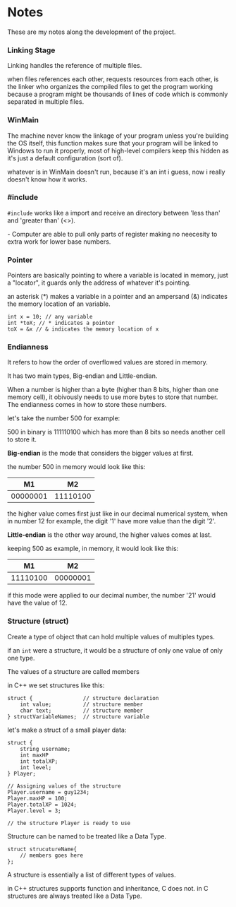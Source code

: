 # Notes

These are my notes along the development of the project.

### Linking Stage

Linking handles the reference of multiple files.

when files references each other, requests resources from each other, is the linker who organizes the compiled files to get the program working because a program might be thousands of lines of code which is commonly separated in multiple files.

### WinMain

The machine never know the linkage of your program unless you're building the OS itself, this function makes sure that your program will be linked to Windows to run it properly, most of high-level compilers keep this hidden as it's just a default configuration (sort of).

whatever is in WinMain doesn't run, because it's an int i guess, now i really doesn't know how it works.

### #include

```#include```
works like a import and receive an directory between 'less than' and 'greater than' (<>).


 \- Computer are able to pull only parts of register making no neecesity to extra work for lower base numbers.

### Pointer

Pointers are basically pointing to where a variable is located in memory, just a "locator", it guards only the address of whatever it's pointing.

an asterisk (*) makes a variable in a pointer and an ampersand (&) indicates the memory location of an variable.

```
int x = 10; // any variable
int *toX; // * indicates a pointer
toX = &x // & indicates the memory location of x
```

### Endianness

It refers to how the order of overflowed values are stored in memory.

It has two main types, Big-endian and Little-endian.

When a number is higher than a byte (higher than 8 bits, higher than one memory cell), it obivously needs to use more bytes to store that number.
The endianness comes in how to store these numbers.

let's take the number 500 for example:

500 in binary is 111110100 which has more than 8 bits so needs another cell to store it.

**Big-endian** is the mode that considers the bigger values at first.

the number 500 in memory would look like this:

| M1 | M2 |
| :---: | :---: |
| 00000001 | 11110100 |

the higher value comes first just like in our decimal numerical system,
when in number 12 for example, the digit '1' have more value than the digit '2'.

**Little-endian** is the other way around, the higher values comes at last.

keeping 500 as example, in memory, it would look like this:

| M1 | M2 |
| :---: | :---: |
| 11110100 | 00000001 |

if this mode were applied to our decimal number, the number '21' would have the value of 12.

### Structure (struct)

Create a type of object that can hold multiple values of multiples types.

if an ```int``` were a structure, it would be a structure of only one value of only one type.

The values of a structure are called members

in C++ we set structures like this:
```
struct {                // structure declaration
    int value;          // structure member
    char text;          // structure member
} structVariableNames;  // structure variable
```

let's make a struct of a small player data:
```
struct {
    string username;
    int maxHP
    int totalXP;
    int level;
} Player;

// Assigning values of the structure
Player.username = guy1234;
Player.maxHP = 100;
Player.totalXP = 1024;
Player.level = 3;

// the structure Player is ready to use
```

Structure can be named to be treated like a Data Type.
```
struct strucutureName{
    // members goes here
};
```

A structure is essentially a list of different types of values.

in C++ structures supports function and inheritance, C does not.
in C structures are always treated like a Data Type.
